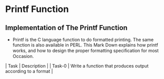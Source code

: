 # Printf Function
## Implementation of The Printf Function
* Printf is the C language function to do formatted printing. The same function is also available in PERL. This Mark Down explains how printf works, and how to design the proper formatting speciﬁcation for most Occasion.

| Task | Description |
| Task-0 | Write a function that produces output according to a format |


